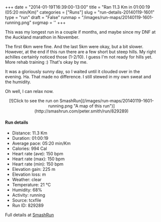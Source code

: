 +++
date = "2014-01-19T16:39:00-13:00"
title = "Ran 11.3 Km in 01:00:19 (05:20 min/Km)"
categories = ["Runs"]
slug = "run-details-20140119-1601"
type = "run"
draft = "False"
runmap = "/images/run-maps/20140119-1601-running.png"
svgmap = '<polyline points="93 14, 91 17, 92 18, 96 19, 96 23, 99 28, 95 35, 95 37, 100 41, 100 47, 97 56, 97 62, 99 66, 100 71, 97 75, 97 79, 94 90, 92 89, 62 83, 44 79, 21 74, 17 70, 7 59, 1 54, 0 44, 1 34, 22 32, 44 34, 54 34, 62 30, 79 16, 83 17, 83 15, 85 13, 89 11, 93 11">'
+++

This was my longest run in a couple if months, and maybe since my DNF at the Auckland marathon in November.  

The first 6km were fine. And the last 5km were okay, but a bit slower. However, at the end if this run there are a few short but steep hills. My right achilles certainly noticed those (1-2/10). I guess I'm not ready for hills yet. More rehab training :)  That's okay by me. 


It was a gloriously sunny day, so I waited until it clouded over in the evening. Ha. That made no difference. I still stewed in my own sweat and the humidity. 

Oh well, I can relax now. 



<!--more-->

<center>
[![Click to see the run on SmashRun](/images/run-maps/20140119-1601-running.png "A map of this run")](http://smashrun.com/peter.smith/run/829289)
</center>

#### Run details

* Distance: 11.3 Km
* Duration: 01:00:19
* Average pace: 05:20 min/Km
* Calories: 994 Cal
* Heart rate (ave): 150 bpm
* Heart rate (max): 150 bpm
* Heart rate (min): 150 bpm
* Elevation gain: 225 m
* Elevation loss:  m
* Weather: clear
* Temperature: 21 &deg;C
* Humidity: 68%
* Activity: running
* Source: tcxfile
* Run ID: 829289

Full details at [SmashRun](http://smashrun.com/peter.smith/run/829289)